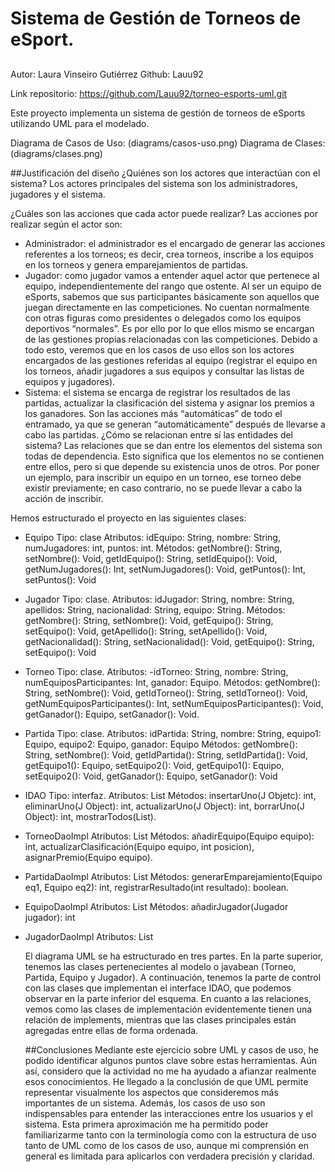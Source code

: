 # Sistema de Gestión de Torneos de eSport.

##
Autor: Laura Vinseiro Gutiérrez
Github: Lauu92

Link repositorio: https://github.com/Lauu92/torneo-esports-uml.git

Este proyecto implementa un sistema de gestión de torneos de eSports utilizando UML para el modelado. 

Diagrama de Casos de Uso: (diagrams/casos-uso.png)
Diagrama de Clases: (diagrams/clases.png)


##Justificación del diseño
¿Quiénes son los actores que interactúan con el sistema?
Los actores principales del sistema son los administradores, jugadores y el sistema. 

¿Cuáles son las acciones que cada actor puede realizar?
Las acciones por realizar según el actor son:
-	Administrador: el administrador es el encargado de generar las acciones referentes a los torneos; es decir, crea torneos, inscribe a los equipos en los torneos y genera emparejamientos de partidas. 
-	Jugador: como jugador vamos a entender aquel actor que pertenece al equipo, independientemente del rango que ostente. Al ser un equipo de eSports, sabemos que sus participantes básicamente son aquellos que juegan directamente en las competiciones. No cuentan normalmente con otras figuras como presidentes o delegados como los equipos deportivos “normales”. Es por ello por lo que ellos mismo se encargan de las gestiones propias relacionadas con las competiciones. Debido a todo esto, veremos que en los casos de uso ellos son los actores encargados de las gestiones referidas al equipo (registrar el equipo en los torneos, añadir jugadores a sus equipos y consultar las listas de equipos y jugadores). 
-	Sistema: el sistema se encarga de registrar los resultados de las partidas, actualizar la clasificación del sistema y asignar los premios a los ganadores. Son las acciones más “automáticas” de todo el entramado, ya que se generan “automáticamente” después de llevarse a cabo las partidas. 
¿Cómo se relacionan entre sí las entidades del sistema?
Las relaciones que se dan entre los elementos del sistema son todas de dependencia. Esto significa que los elementos no se contienen entre ellos, pero si que depende su existencia unos de otros. Por poner un ejemplo, para inscribir un equipo en un torneo, ese torneo debe existir previamente; en caso contrario, no se puede llevar a cabo la acción de inscribir. 

Hemos estructurado el proyecto en las siguientes clases:
-	Equipo
Tipo: clase
Atributos: idEquipo: String, nombre: String, numJugadores: int, puntos: int.
Métodos: getNombre(): String, setNombre(): Void, getIdEquipo(): String, setIdEquipo(): Void, getNumJugadores(): Int, setNumJugadores(): Void, getPuntos(): Int, setPuntos(): Void
-	Jugador
Tipo: clase.
Atributos: idJugador: String, nombre: String, apellidos: String, nacionalidad: String, equipo: String.
Métodos: getNombre(): String, setNombre(): Void, getEquipo(): String, setEquipo(): Void, getApellido(): String, setApellido(): Void, getNacionalidad(): String, setNacionalidad(): Void, getEquipo(): String, setEquipo(): Void


-	Torneo
Tipo: clase.
Atributos: -idTorneo: String, nombre: String, numEquiposParticipantes: Int, ganador: Equipo.
Métodos: getNombre(): String, setNombre(): Void, getIdTorneo(): String, setIdTorneo(): Void, getNumEquiposParticipantes(): Int, setNumEquiposParticipantes(): Void, getGanador(): Equipo, setGanador(): Void.
-	Partida
Tipo: clase.
Atributos: idPartida: String, nombre: String, equipo1: Equipo, equipo2: Equipo, ganador: Equipo
Métodos:  getNombre(): String, setNombre(): Void, getIdPartida(): String, setIdPartida(): Void, getEquipo1(): Equipo, setEquipo2(): Void, getEquipo1(): Equipo, setEquipo2(): Void, getGanador(): Equipo, setGanador(): Void


-	IDAO
Tipo: interfaz.
Atributos: List<Object>
Métodos:  insertarUno(J Objetc): int, eliminarUno(J Object): int, actualizarUno(J Object): int, borrarUno(J Object): int, mostrarTodos(List<Object>).
  
-	TorneoDaoImpl
Atributos: List<Torneo>
Métodos: añadirEquipo(Equipo equipo): int, actualizarClasificación(Equipo equipo, int posicion), asignarPremio(Equipo equipo).

-	PartidaDaoImpl
Atributos: List<Partida>
Métodos: generarEmparejamiento(Equipo eq1, Equipo eq2): int, registrarResultado(int resultado): boolean.

-	EquipoDaoImpl
Atributos: List<Equipo>
Métodos: añadirJugador(Jugador jugador): int
-	JugadorDaoImpl
Atributos: List<Jugador>

El diagrama UML se ha estructurado en tres partes. En la parte superior, tenemos las clases pertenecientes al modelo o javabean (Torneo, Partida, Equipo y Jugador). A continuación, tenemos la parte de control con las clases que implementan el interface IDAO, que podemos observar en la parte inferior del esquema. En cuanto a las relaciones, vemos como las clases de implementación evidentemente tienen una relación de implements, mientras que las clases principales están agregadas entre ellas de forma ordenada. 


##Conclusiones
Mediante este ejercicio sobre UML y casos de uso, he podido identificar algunos puntos clave sobre estas herramientas. Aún así, considero que la actividad no me ha ayudado a afianzar realmente esos conocimientos. 
He llegado a la conclusión de que UML permite representar visualmente los aspectos que consideremos más importantes de un sistema. Además, los casos de uso son indispensables para entender las interacciones entre los usuarios y el sistema. Esta primera aproximación me ha permitido poder familiarizarme tanto con la terminología como con la estructura de uso tanto de UML como de los casos de uso, aunque mi comprensión en general es limitada para aplicarlos con verdadera precisión y claridad.

